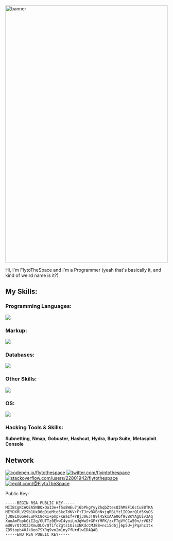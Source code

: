 
<img src="./banner.png" alt="banner" style="width: 100%; height: 20vh; object-fit: cover; object-position: center;">

Hi, I'm FlytoTheSpace and I'm a Programmer (yeah that's basically it, and kind of weird name is it?)
## My Skills:

### Programming Languages:
![](https://skillicons.dev/icons?i=js,nodejs,python,ts,bash&theme=dark)
### Markup:
![](https://skillicons.dev/icons?i=html,css,md,bootstrap&theme=dark)
### Databases:
![](https://skillicons.dev/icons?i=mongodb,redis,mysql&theme=dark)
### Other Skills:
![](https://skillicons.dev/icons?i=docker,express,nginx,git,ps&theme=dark)
### OS:
![](https://skillicons.dev/icons?i=linux,windows,debian,kali,ubuntu,mint&theme=dark)
### Hacking Tools & Skills:

**Subnetting**, **Nmap**, **Gobuster**, **Hashcat**, **Hydra**, **Burp Suite**, **Metasploit Console**

## Network
[![codepen.io/flytothespace](https://skillicons.dev/icons?i=codepen&theme=dark)](https://codepen.io/flytothespace)
[![twitter.com/flyintothespace](https://skillicons.dev/icons?i=twitter&theme=dark)](https://twitter.com/flyintothespace)
[![stackoverflow.com/users/22801942/flytothespace](https://skillicons.dev/icons?i=stackoverflow&theme=dark)](https://stackoverflow.com/users/22801942/flytothespace)
[![replit.com/@FlytoTheSpace](https://skillicons.dev/icons?i=replit&theme=dark)](https://replit.com/@FlytoTheSpace)

Public Key:

```
-----BEGIN RSA PUBLIC KEY-----
MIIBCgKCAQEA5NBQxQoI3e+f5sEWEu7j6bPkgYyyZhqbZtesQ3hM8F16cCu88TKA
MEYDXRLV29b1UxD6qDieMto5kcTdKV+F+TJrvBXBhNxjqRBLYzlIO9vrQld5KyOS
jJOBLUGGAeLuPkC8oKI+pmpFKWa1f+YBj306JT89l4SkxAAe06f9vBKYAgUiv3Aq
XuoAmFbpkGiI2q/GUTTz0EkwI4yoiLmJgWwS+GF+YMFK/zxFTgVYCCw50n/rVO37
mU0vrQtOXZJXmuOLQ/QTifoZgts1UisxNKdcCMJEB+nci5d6jj6p5U+jPqahc1tx
ZD5topb40Jk8eo7SYRq9vo2m1ny7fUrdlwIDAQAB
-----END RSA PUBLIC KEY-----
```
